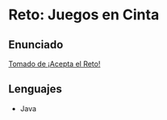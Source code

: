 # Reto: Juegos en Cinta

## Enunciado

[Tomado de ¡Acepta el Reto!](https://www.aceptaelreto.com/problem/statement.php?id=620&cat=151)

## Lenguajes

+ Java